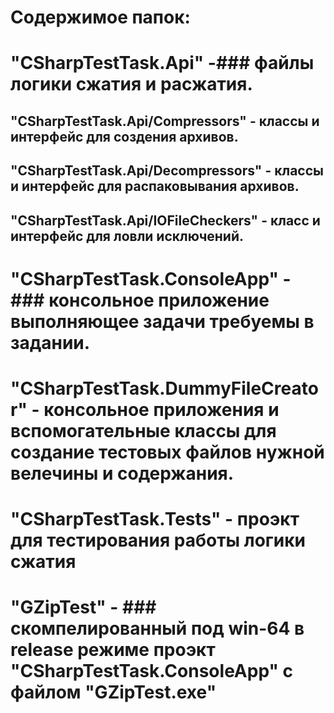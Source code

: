 # Содержимое папок:
# "CSharpTestTask.Api" -### файлы логики сжатия и расжатия.
## "CSharpTestTask.Api/Compressors" -  классы и интерфейс для создения архивов.
## "CSharpTestTask.Api/Decompressors" - классы и интерфейс для распаковывания архивов.
## "CSharpTestTask.Api/IOFileCheckers" - класс и интерфейс для ловли исключений.
# "CSharpTestTask.ConsoleApp" - ### консольное приложение выполняющее задачи требуемы в задании.
# "CSharpTestTask.DummyFileCreator" - консольное приложения и вспомогательные классы для создание тестовых файлов нужной велечины и содержания.
# "CSharpTestTask.Tests" - проэкт для тестирования работы логики сжатия
# "GZipTest" - ### скомпелированный под win-64 в release режиме проэкт "CSharpTestTask.ConsoleApp" с файлом "GZipTest.exe"
